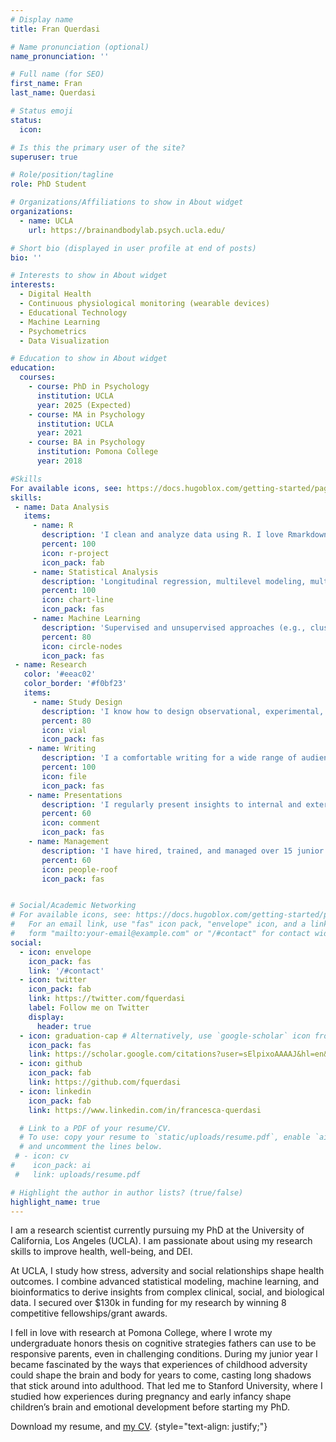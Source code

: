 ```yaml
---
# Display name
title: Fran Querdasi

# Name pronunciation (optional)
name_pronunciation: ''

# Full name (for SEO)
first_name: Fran
last_name: Querdasi

# Status emoji
status:
  icon: 

# Is this the primary user of the site?
superuser: true

# Role/position/tagline
role: PhD Student

# Organizations/Affiliations to show in About widget
organizations:
  - name: UCLA
    url: https://brainandbodylab.psych.ucla.edu/

# Short bio (displayed in user profile at end of posts)
bio: ''

# Interests to show in About widget
interests:
  - Digital Health
  - Continuous physiological monitoring (wearable devices)
  - Educational Technology
  - Machine Learning
  - Psychometrics
  - Data Visualization

# Education to show in About widget
education:
  courses:
    - course: PhD in Psychology
      institution: UCLA
      year: 2025 (Expected)
    - course: MA in Psychology
      institution: UCLA
      year: 2021
    - course: BA in Psychology
      institution: Pomona College
      year: 2018

#Skills
For available icons, see: https://docs.hugoblox.com/getting-started/page-builder/#icons
skills:
 - name: Data Analysis
   items:
     - name: R
       description: 'I clean and analyze data using R. I love Rmarkdown for in-depth commenting and sharing results. '
       percent: 100
       icon: r-project
       icon_pack: fab
     - name: Statistical Analysis
       description: 'Longitudinal regression, multilevel modeling, multivariate approaches, factor analysis'
       percent: 100
       icon: chart-line
       icon_pack: fas
     - name: Machine Learning
       description: 'Supervised and unsupervised approaches (e.g., clustering, classification, network analysis)'
       percent: 80
       icon: circle-nodes
       icon_pack: fas
 - name: Research
   color: '#eeac02'
   color_border: '#f0bf23'
   items:
     - name: Study Design
       description: 'I know how to design observational, experimental, quasi-experiemntal, and intervention studies'
       percent: 80
       icon: vial
       icon_pack: fas
    - name: Writing
       description: 'I a comfortable writing for a wide range of audiences, including scientists, clinicians, funding agencies, strategy teams, and the general public'
       percent: 100
       icon: file
       icon_pack: fas
    - name: Presentations
       description: 'I regularly present insights to internal and external stakeholders, and have given research talks and podcast interviews'
       percent: 60
       icon: comment
       icon_pack: fas
    - name: Management
       description: 'I have hired, trained, and managed over 15 junior staff on study design, data cleaning, reproducible analysis, and communication'
       percent: 60
       icon: people-roof
       icon_pack: fas


# Social/Academic Networking
# For available icons, see: https://docs.hugoblox.com/getting-started/page-builder/#icons
#   For an email link, use "fas" icon pack, "envelope" icon, and a link in the
#   form "mailto:your-email@example.com" or "/#contact" for contact widget.
social:
  - icon: envelope
    icon_pack: fas
    link: '/#contact'
  - icon: twitter
    icon_pack: fab
    link: https://twitter.com/fquerdasi
    label: Follow me on Twitter
    display:
      header: true
  - icon: graduation-cap # Alternatively, use `google-scholar` icon from `ai` icon pack
    icon_pack: fas
    link: https://scholar.google.com/citations?user=sElpixoAAAAJ&hl=en&oi=ao
  - icon: github
    icon_pack: fab
    link: https://github.com/fquerdasi
  - icon: linkedin
    icon_pack: fab
    link: https://www.linkedin.com/in/francesca-querdasi

  # Link to a PDF of your resume/CV.
  # To use: copy your resume to `static/uploads/resume.pdf`, enable `ai` icons in `params.yaml`,
  # and uncomment the lines below.
 # - icon: cv
#    icon_pack: ai
 #   link: uploads/resume.pdf

# Highlight the author in author lists? (true/false)
highlight_name: true
---
```


I am a research scientist currently pursuing my PhD at the University of California, Los Angeles (UCLA). I am passionate about using my research skills to improve health, well-being, and DEI.

At UCLA, I study how stress, adversity and social relationships shape health outcomes. I combine advanced statistical modeling, machine learning, and bioinformatics to derive insights from complex clinical, social, and biological data. I secured over $130k in funding for my research by winning 8 competitive fellowships/grant awards. 

I fell in love with research at Pomona College, where I wrote my undergraduate honors thesis on cognitive strategies fathers can use to be responsive parents, even in challenging conditions. During my junior year I became fascinated by the ways that experiences of childhood adversity could shape the brain and body for years to come, casting long shadows that stick around into adulthood. That led me to Stanford University, where I studied how experiences during pregnancy and early infancy shape children’s brain and emotional development before starting my PhD. 

Download my resume, and [my CV](https://drive.google.com/file/d/1fjApk8xVYBQCIVKn6IcF4MWj-B7P-uEC/view?usp=sharing). 
{style="text-align: justify;"}
